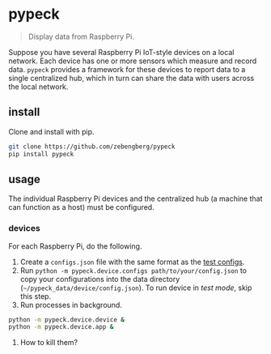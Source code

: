# pypeck

> Display data from Raspberry Pi.

Suppose you have several Raspberry Pi IoT-style devices on a local network. Each device has one or more sensors which measure and record data. `pypeck` provides a framework for these devices to report data to a single centralized hub, which in turn can share the data with users across the local network.

## install

Clone and install with pip.

```sh
git clone https://github.com/zebengberg/pypeck
pip install pypeck
```

## usage

The individual Raspberry Pi devices and the centralized hub (a machine that can function as a host) must be configured.

### devices

For each Raspberry Pi, do the following.

1. Create a `configs.json` file with the same format as the [test configs](#pypeck/device/test_config.json).
1. Run `python -m pypeck.device.configs path/to/your/config.json` to copy your configurations into the data directory (`~/pypeck_data/device/config.json`). To run device in _test mode_, skip this step.
1. Run processes in background.

```sh
python -m pypeck.device.device &
python -m pypeck.device.app &
```

1. How to kill them?
